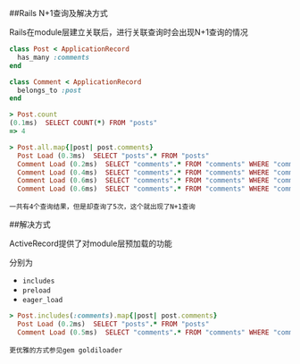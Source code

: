 ##Rails N+1查询及解决方式

Rails在module层建立关联后，进行关联查询时会出现N+1查询的情况

```ruby
class Post < ApplicationRecord
  has_many :comments
end

class Comment < ApplicationRecord
  belongs_to :post
end

> Post.count
(0.1ms)  SELECT COUNT(*) FROM "posts"
=> 4

> Post.all.map{|post| post.comments}
  Post Load (0.3ms)  SELECT "posts".* FROM "posts"
  Comment Load (0.2ms)  SELECT "comments".* FROM "comments" WHERE "comments"."post_id" = ?  [["post_id", 1]]
  Comment Load (0.4ms)  SELECT "comments".* FROM "comments" WHERE "comments"."post_id" = ?  [["post_id", 2]]
  Comment Load (0.6ms)  SELECT "comments".* FROM "comments" WHERE "comments"."post_id" = ?  [["post_id", 3]]
  Comment Load (0.6ms)  SELECT "comments".* FROM "comments" WHERE "comments"."post_id" = ?  [["post_id", 4]]
```
`一共有4个查询结果，但是却查询了5次，这个就出现了N+1查询`

##解决方式

ActiveRecord提供了对module层预加载的功能

分别为

* `includes`
* `preload`
* `eager_load`

```ruby
> Post.includes(:comments).map{|post| post.comments}
  Post Load (0.2ms)  SELECT "posts".* FROM "posts"
  Comment Load (0.5ms)  SELECT "comments".* FROM "comments" WHERE "comments"."post_id" IN (1, 2, 3, 4)
```
`更优雅的方式参见gem goldiloader`

